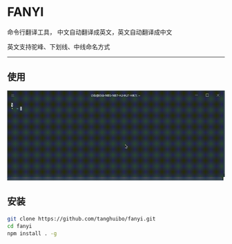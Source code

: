 # FANYI

命令行翻译工具， 中文自动翻译成英文，英文自动翻译成中文

英文支持驼峰、下划线、中线命名方式

------

## 使用

![demo](screenshots/demo.gif)

## 安装

```bash
git clone https://github.com/tanghuibo/fanyi.git
cd fanyi
npm install . -g
```
